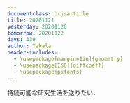 ```yaml
---
documentclass: bxjsarticle
title: 20201121
yesterday: 20201120
tomorrow: 20201122
days: 330
author: Takala
header-includes:
  - \usepackage[margin=1in]{geometry}
  - \usepackage[ISO]{diffcoeff}
  - \usepackage{pxfonts}
---
```



持続可能な研究生活を送りたい．